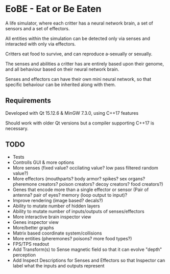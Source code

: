 # EoBE - Eat or Be Eaten
A life simulator, where each critter has a neural network brain, a set of sensors and a set of effectors.

All entities within the simulation can be detected only via senses and interacted with only via effectors.

Critters eat food to survive, and can reproduce a-sexually or sexually.

The senses and abilities a critter has are entirely based upon their genome, and all behaviour based on their neural network brain.

Senses and effectors can have their own mini neural network, so that specific behaviour can be inherited along with them.

Requirements
-----
Developed with Qt 15.12.6 & MinGW 7.3.0, using C++17 features

Should work with older Qt versions but a compiler supporting C++17 is necessary.

TODO
-----
 - Tests
 - Controlls GUI & more options
 - More senses (fixed value? occilating value? low pass filtered random value?)
 - More effectors (mouthparts? body armor? spikes? sex organs? pheremone creators? poison creators? decoy creators? food creators?)
 - Genes that encode more than a single effector or sensor (Pair of antenna? pair of eyes? memory (loop output to input)?
 - Improve rendering (image based? decals?)
 - Ability to mutate number of hidden layers
 - Ability to mutate number of inputs/outputs of senses/effectors
 - More interactive brain inspector view
 - Genes inspector view
 - More/better graphs
 - Matrix based coordinate system/collisions
 - More entities (pheremones? poisons? more food types?)
 - FPS/TPS readout
 - Add Transform(s) to Sense magnetic field so that it can evolve "depth" perception
 - Add Inspect Descriptions for Senses and Effectors so that Inspector can label what the inputs and outputs represent
